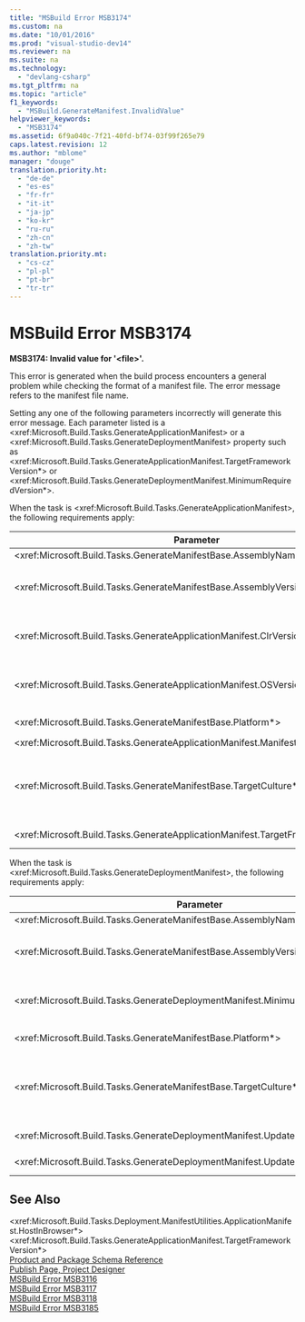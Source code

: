 ```yaml
---
title: "MSBuild Error MSB3174"
ms.custom: na
ms.date: "10/01/2016"
ms.prod: "visual-studio-dev14"
ms.reviewer: na
ms.suite: na
ms.technology: 
  - "devlang-csharp"
ms.tgt_pltfrm: na
ms.topic: "article"
f1_keywords: 
  - "MSBuild.GenerateManifest.InvalidValue"
helpviewer_keywords: 
  - "MSB3174"
ms.assetid: 6f9a040c-7f21-40fd-bf74-03f99f265e79
caps.latest.revision: 12
ms.author: "mblome"
manager: "douge"
translation.priority.ht: 
  - "de-de"
  - "es-es"
  - "fr-fr"
  - "it-it"
  - "ja-jp"
  - "ko-kr"
  - "ru-ru"
  - "zh-cn"
  - "zh-tw"
translation.priority.mt: 
  - "cs-cz"
  - "pl-pl"
  - "pt-br"
  - "tr-tr"
---
```

# MSBuild Error MSB3174
**MSB3174: Invalid value for '\<file>'.**  
  
 This error is generated when the build process encounters a general problem while checking the format of a manifest file. The error message refers to the manifest file name.  
  
 Setting any one of the following parameters incorrectly will generate this error message. Each parameter listed is a \<xref:Microsoft.Build.Tasks.GenerateApplicationManifest> or a \<xref:Microsoft.Build.Tasks.GenerateDeploymentManifest> property such as \<xref:Microsoft.Build.Tasks.GenerateApplicationManifest.TargetFrameworkVersion*> or \<xref:Microsoft.Build.Tasks.GenerateDeploymentManifest.MinimumRequiredVersion*>.  
  
 When the task is \<xref:Microsoft.Build.Tasks.GenerateApplicationManifest>, the following requirements apply:  
  
|Parameter|Requirements|  
|---------------|------------------|  
|\<xref:Microsoft.Build.Tasks.GenerateManifestBase.AssemblyName*>|Must be a valid file name.|  
|\<xref:Microsoft.Build.Tasks.GenerateManifestBase.AssemblyVersion*>|Has the same requirements as \<xref:System.Version.#ctor*>. All octets must be greater than 0. Must specify all four octets. An empty string is acceptable.|  
|\<xref:Microsoft.Build.Tasks.GenerateApplicationManifest.ClrVersion*>|Has the same requirements as \<xref:System.Version.#ctor*>. All octets must be greater than 0. Must specify all four octets. An empty string is acceptable.|  
|\<xref:Microsoft.Build.Tasks.GenerateApplicationManifest.OSVersion*>|Has the same requirements as \<xref:System.Version.#ctor*>. All octets must be greater than 0. Must specify all four octets. An empty string is acceptable.|  
|\<xref:Microsoft.Build.Tasks.GenerateManifestBase.Platform*>|Must be **AnyCPU**, **x86**, **x64**, or **Itanium**. An empty string is acceptable.|  
|\<xref:Microsoft.Build.Tasks.GenerateApplicationManifest.ManifestType*>|Must be **Native** or **ClickOnce**.|  
|\<xref:Microsoft.Build.Tasks.GenerateManifestBase.TargetCulture*>|Can be an empty string. Can also be a neutral culture (specified by the two-digit lowercase language code only, for example, "jp" for Japanese). Otherwise, this value has the same requirements as \<xref:System.Globalization.CultureInfo.#ctor*>.|  
|\<xref:Microsoft.Build.Tasks.GenerateApplicationManifest.TargetFrameworkVersion*>|Must have the format v*#*.*#*. Must be later than v2.0. An empty string is acceptable.|  
  
 When the task is \<xref:Microsoft.Build.Tasks.GenerateDeploymentManifest>, the following requirements apply:  
  
|Parameter|Requirements|  
|---------------|------------------|  
|\<xref:Microsoft.Build.Tasks.GenerateManifestBase.AssemblyName*>|Must be a valid file name.|  
|\<xref:Microsoft.Build.Tasks.GenerateManifestBase.AssemblyVersion*>|Has the same requirements as \<xref:System.Version.#ctor*>. All octets must be greater than 0. Must specify all four octets. An empty string is acceptable.|  
|\<xref:Microsoft.Build.Tasks.GenerateDeploymentManifest.MinimumRequiredVersion*>|Has the same requirements as \<xref:System.Version.#ctor*>. All octets must be greater than 0. An empty string is acceptable.|  
|\<xref:Microsoft.Build.Tasks.GenerateManifestBase.Platform*>|Must be **AnyCPU**, **x86**, **x64**, or **Itanium**. An empty string is acceptable.|  
|\<xref:Microsoft.Build.Tasks.GenerateManifestBase.TargetCulture*>|Can be an empty string. Can also be a neutral culture (specified by the two-digit lowercase language code only, for example, "jp" for Japanese). Otherwise, this value has the same requirements as \<xref:System.Globalization.CultureInfo.#ctor*>.|  
|\<xref:Microsoft.Build.Tasks.GenerateDeploymentManifest.UpdateMode*>|Must be **Foreground** or **Background**. An empty string is acceptable.|  
|\<xref:Microsoft.Build.Tasks.GenerateDeploymentManifest.UpdateUnit*>|Must be **Hours**, **Days**, or **Weeks**. An empty string is acceptable.|  
  
## See Also  
 \<xref:Microsoft.Build.Tasks.Deployment.ManifestUtilities.ApplicationManifest.HostInBrowser*>   
 \<xref:Microsoft.Build.Tasks.GenerateApplicationManifest.TargetFrameworkVersion*>   
 [Product and Package Schema Reference](../deployment/product-and-package-schema-reference.md)   
 [Publish Page, Project Designer](../reference/publish-page--project-designer.md)   
 [MSBuild Error MSB3116](../misc/msbuild-error-msb3116.md)   
 [MSBuild Error MSB3117](../misc/msbuild-error-msb3117.md)   
 [MSBuild Error MSB3118](../misc/msbuild-error-msb3118.md)   
 [MSBuild Error MSB3185](../misc/msbuild-error-msb3185.md)